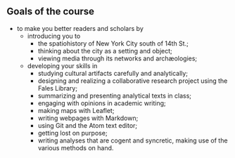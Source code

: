 ## Goals of the course 

* to make you better readers and scholars by
    * introducing you to 
        * the spatiohistory of New York City south of 14th St.;
        * thinking about the city as a setting and object;
        * viewing media through its networks and archæologies;
    * developing your skills in
        * studying cultural artifacts carefully and analytically;
        * designing and realizing a collaborative research project using the Fales Library;
        * summarizing and presenting analytical texts in class;
        * engaging with opinions in academic writing;
        * making maps with Leaflet;
        * writing webpages with Markdown; 
        * using Git and the Atom text editor;
        * getting lost on purpose;
        * writing analyses that are cogent and syncretic, making use of the various methods on hand.

